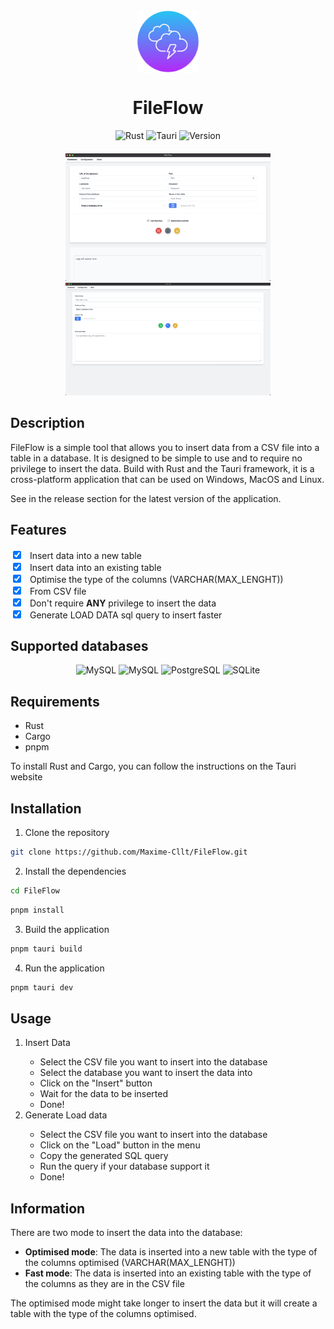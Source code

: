 <div align=center>
<img src="/src-tauri/icons/icon.png" width="100px" height="100px"  alt="FileFlow" align="center" />
<h1>FileFlow</h1>
    <div align="center">
        <img src="https://img.shields.io/badge/Rust-dea584?style=for-the-badge&logo=rust&logoColor=white" alt="Rust" />
        <img src="https://img.shields.io/badge/Tauri-ffc130?style=for-the-badge&logo=tauri&logoColor=white" alt="Tauri" />
        <img src="https://img.shields.io/badge/Version-1.0.3-7073f6?style=for-the-badge" alt="Version" />
    </div>
</div>

<div align=center style="margin-top: 20px">
    <img src="/assets/FileFlowDemo.png" alt="FileFlow" width="65%" height="50%" />
    <img src="/assets/Load_data.png" alt="FileFlow" width="65%" height="50%" />
</div>

## Description

FileFlow is a simple tool that allows you to insert data from a CSV file into a table in a database. It is designed to
be simple to use and to require no privilege to insert the data.
Build with Rust and the Tauri framework, it is a cross-platform application that can be used on Windows, MacOS and
Linux.

See in the release section for the latest version of the application.

## Features

<label>
<input type="checkbox" style="margin-right: 10px" checked>
</label> Insert data into a new table <br>
<label>
<input type="checkbox" style="margin-right: 10px" checked>
</label> Insert data into an existing table <br>
<label>
<input type="checkbox" style="margin-right: 10px" checked>
</label> Optimise the type of the columns (VARCHAR(MAX_LENGHT)) <br>
<label>
<input type="checkbox" style="margin-right: 10px" checked>
</label> From CSV file <br>
<label>
<input type="checkbox" style="margin-right: 10px" checked>
</label> Don't require <span style="font-weight: bold;">ANY</span> privilege to insert the data <br>
<label>
<input type="checkbox" style="margin-right: 10px" checked>
</label> Generate LOAD DATA sql query to insert faster<br>

## Supported databases

<div align=center>

![MySQL](https://img.shields.io/badge/MySQL-00758F?style=for-the-badge&logo=mysql&logoColor=white)
![MySQL](https://img.shields.io/badge/MariaDB-003545?style=for-the-badge&logo=mariadb&logoColor=white)
![PostgreSQL](https://img.shields.io/badge/PostgreSQL-336791?style=for-the-badge&logo=postgresql&logoColor=white)
![SQLite](https://img.shields.io/badge/SQLite-003B57?style=for-the-badge&logo=sqlite&logoColor=white)

</div>

## Requirements

- Rust
- Cargo
- pnpm

To install Rust and Cargo, you can follow the instructions on the Tauri website

## Installation

1. Clone the repository

```bash
git clone https://github.com/Maxime-Cllt/FileFlow.git
```

2. Install the dependencies

```bash
cd FileFlow
```

```bash
pnpm install
```

3. Build the application

```bash
pnpm tauri build
```

4. Run the application

```bash
pnpm tauri dev
```

## Usage

<ol>
       <li>Insert Data</li>
        <ul>
            <li>Select the CSV file you want to insert into the database</li>
            <li>Select the database you want to insert the data into</li>
            <li>Click on the "Insert" button</li>   
            <li>Wait for the data to be inserted</li>   
            <li>Done!</li>
        </ul>
        <li>Generate Load data</li>
        <ul>
            <li>Select the CSV file you want to insert into the database</li>
            <li>Click on the "Load" button in the menu</li>   
            <li>Copy the generated SQL query</li>   
            <li>Run the query if your database support it</li>
            <li>Done!</li>
        </ul>
</ol>

## Information

There are two mode to insert the data into the database:

- **Optimised mode**: The data is inserted into a new table with the type of the columns optimised (VARCHAR(MAX_LENGHT))
- **Fast mode**: The data is inserted into an existing table with the type of the columns as they are in the CSV file

The optimised mode might take longer to insert the data but it will create a table with the type of the columns
optimised.


